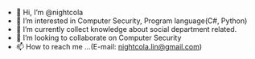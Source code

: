 - 👋 Hi, I’m @nightcola
- 👀 I’m interested in Computer Security, Program language(C#, Python) 
- 🌱 I’m currently collect knowledge about social department related.
- 💞️ I’m looking to collaborate on Computer Security
- 📫 How to reach me ...(E-mail: nightcola.lin@gmail.com)

<!---
nightcola/nightcola is a ✨ special ✨ repository because its `README.md` (this file) appears on your GitHub profile.
You can click the Preview link to take a look at your changes.
--->
